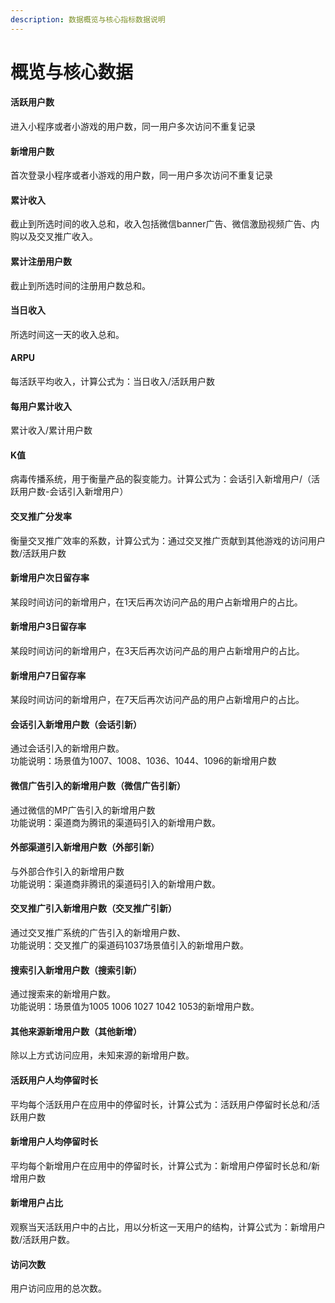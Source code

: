 ```yaml
---
description: 数据概览与核心指标数据说明
---
```


# 概览与核心数据

#### 活跃用户数

进入小程序或者小游戏的用户数，同一用户多次访问不重复记录

#### 新增用户数

首次登录小程序或者小游戏的用户数，同一用户多次访问不重复记录

#### 累计收入

截止到所选时间的收入总和，收入包括微信banner广告、微信激励视频广告、内购以及交叉推广收入。

#### 累计注册用户数

截止到所选时间的注册用户数总和。

#### 当日收入

所选时间这一天的收入总和。

#### ARPU

每活跃平均收入，计算公式为：当日收入/活跃用户数

#### 每用户累计收入

累计收入/累计用户数

#### K值

病毒传播系统，用于衡量产品的裂变能力。计算公式为：会话引入新增用户/（活跃用户数-会话引入新增用户）

#### 交叉推广分发率

衡量交叉推广效率的系数，计算公式为：通过交叉推广贡献到其他游戏的访问用户数/活跃用户数

#### 新增用户次日留存率

某段时间访问的新增用户，在1天后再次访问产品的用户占新增用户的占比。

#### 新增用户3日留存率

某段时间访问的新增用户，在3天后再次访问产品的用户占新增用户的占比。

#### 新增用户7日留存率

某段时间访问的新增用户，在7天后再次访问产品的用户占新增用户的占比。

#### 会话引入新增用户数（会话引新）

通过会话引入的新增用户数。   
功能说明：场景值为1007、1008、1036、1044、1096的新增用户数

#### 微信广告引入的新增用户数（微信广告引新）

通过微信的MP广告引入的新增用户数   
功能说明：渠道商为腾讯的渠道码引入的新增用户数。

#### 外部渠道引入新增用户数（外部引新）

与外部合作引入的新增用户数   
功能说明：渠道商非腾讯的渠道码引入的新增用户数。

#### 交叉推广引入新增用户数（交叉推广引新）

通过交叉推广系统的广告引入的新增用户数、   
功能说明：交叉推广的渠道码1037场景值引入的新增用户数。

#### 搜索引入新增用户数（搜索引新）

通过搜索来的新增用户数。   
功能说明：场景值为1005 1006 1027 1042 1053的新增用户数。

#### 其他来源新增用户数（其他新增）

除以上方式访问应用，未知来源的新增用户数。

#### 活跃用户人均停留时长

平均每个活跃用户在应用中的停留时长，计算公式为：活跃用户停留时长总和/活跃用户数

#### 新增用户人均停留时长

平均每个新增用户在应用中的停留时长，计算公式为：新增用户停留时长总和/新增用户数

#### 新增用户占比

观察当天活跃用户中的占比，用以分析这一天用户的结构，计算公式为：新增用户数/活跃用户数。

#### 访问次数

用户访问应用的总次数。

